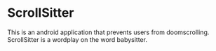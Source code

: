 # ScrollSitter
This is an android application that prevents users from doomscrolling. ScrollSitter is a wordplay on the word babysitter.
